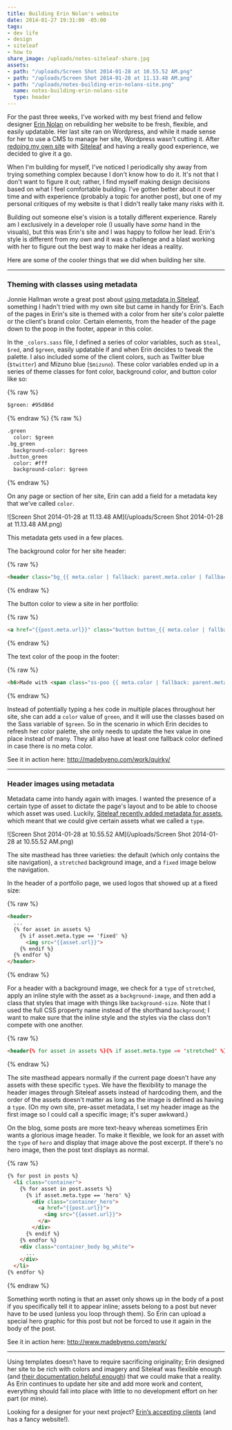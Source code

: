 ```yaml
---
title: Building Erin Nolan's website
date: 2014-01-27 19:31:00 -05:00
tags:
- dev life
- design
- siteleaf
- how to
share_image: /uploads/notes-siteleaf-share.jpg
assets:
- path: "/uploads/Screen Shot 2014-01-28 at 10.55.52 AM.png"
- path: "/uploads/Screen Shot 2014-01-28 at 11.13.48 AM.png"
- path: "/uploads/notes-building-erin-nolans-site.png"
  name: notes-building-erin-nolans-site
  type: header
---
```


For the past three weeks, I've worked with my best friend and fellow designer [Erin Nolan](http://www.madebyeno.com) on rebuilding her website to be fresh, flexible, and easily updatable. Her last site ran on Wordpress, and while it made sense for her to use a CMS to manage her site, Wordpress wasn't cutting it. After [redoing my own site](http://jessicaharllee.com/notes/a-redesign-with-siteleaf/) with [Siteleaf](http://siteleaf.com) and having a really good experience, we decided to give it a go.


When I'm building for myself, I've noticed I periodically shy away from trying something complex because I don't know how to do it. It's not that I don't want to figure it out; rather, I find myself making design decisions based on what I feel comfortable building. I've gotten better about it over time and with experience (probably a topic for another post), but one of my personal critiques of my website is that I didn't really take many risks with it.

Building out someone else's vision is a totally different experience. Rarely am I exclusively in a developer role (I usually have *some* hand in the visuals), but this was Erin's site and I was happy to follow her lead. Erin's style is different from my own and it was a challenge and a blast working with her to figure out the best way to make her ideas a reality.

Here are some of the cooler things that we did when building her site.

<hr>

### Theming with classes using metadata

Jonnie Hallman wrote a great post about [using metadata in Siteleaf](http://destroytoday.com/blog/metadata-in-siteleaf/), something I hadn't tried with my own site but came in handy for Erin's. Each of the pages in Erin's site is themed with a color from her site's color palette or the client's brand color. Certain elements, from the header of the page down to the poop in the footer, appear in this color.

In the `_colors.sass` file, I defined a series of color variables, such as `$teal`, `$red`, and `$green`, easily updatable if and when Erin decides to tweak the palette. I also included some of the client colors, such as Twitter blue (`$twitter`) and Mizuno blue (`$mizuno`). These color variables ended up in a series of theme classes for font color, background color, and button color like so:

{% raw %}
~~~html
$green: #95d86d
~~~
{% endraw %}
{% raw %}
~~~html
.green
  color: $green
.bg_green
  background-color: $green
.button_green
  color: #fff
  background-color: $green
~~~
{% endraw %}

On any page or section of her site, Erin can add a field for a metadata key that we've called `color`.

![Screen Shot 2014-01-28 at 11.13.48 AM](/uploads/Screen Shot 2014-01-28 at 11.13.48 AM.png) 

This metadata gets used in a few places.

The background color for her site header:

{% raw %}
~~~html
<header class="bg_{{ meta.color | fallback: parent.meta.color | fallback: 'grey_light' }}">
~~~
{% endraw %}

The button color to view a site in her portfolio:

{% raw %}
~~~html
<a href="{{post.meta.url}}" class="button button_{{ meta.color | fallback: 'grey' }}">View site</a>
~~~
{% endraw %}

The text color of the poop in the footer:

{% raw %}
~~~html
<h6>Made with <span class="ss-poo {{ meta.color | fallback: parent.meta.color | fallback: 'red' }}"></span>in Brooklyn</h6>
~~~
{% endraw %}

Instead of potentially typing a hex code in multiple places throughout her site, she can add a `color` value of `green`, and it will use the classes based on the Sass variable of `$green`. So in the scenario in which Erin decides to refresh her color palette, she only needs to update the hex value in one place instead of many. They all also have at least one fallback color defined in case there is no meta color.

See it in action here: http://madebyeno.com/work/quirky/

<hr>

### Header images using metadata

Metadata came into handy again with images. I wanted the presence of a certain type of asset to dictate the page's layout  and to be able to choose which asset was used. Luckily, [Siteleaf recently added metadata for assets](http://www.siteleaf.com/blog/new-asset-meta-and-quick-post-edit/), which meant that we could give certain assets what we called a `type`. 

![Screen Shot 2014-01-28 at 10.55.52 AM](/uploads/Screen Shot 2014-01-28 at 10.55.52 AM.png) 

The site masthead has three varieties: the default (which only contains the site navigation), a `stretched` background image, and a `fixed` image below the navigation.

In the header of a portfolio page, we used logos that showed up at a fixed size:

{% raw %}
~~~html
<header>
  ...
  {% for asset in assets %}
    {% if asset.meta.type == 'fixed' %}
      <img src="{{asset.url}}">
    {% endif %}
  {% endfor %}
</header>
~~~
{% endraw %}

For a header with a background image, we check for a `type` of `stretched`, apply an inline style with the asset as a `background-image`, and then add a class that styles that image with things like `background-size`. Note that I used the full CSS property name instead of the shorthand `background`; I want to make sure that the inline style and the styles via the class don't  compete with one another.

{% raw %}
~~~html
<header{% for asset in assets %}{% if asset.meta.type == 'stretched' %} class="header_img_stretched" style="background-image: url('{{asset.url}}')"{% endif %}{% endfor %}>
~~~
{% endraw %}

The site masthead appears normally if the current page doesn't have any assets with these specific `type`s. We have the flexibility to manage the header images through Siteleaf assets instead of hardcoding them, and the order of the assets doesn't matter as long as the image is defined as having a `type`. (On my own site, pre-asset metadata, I set my header image as the first image so I could call a specific image; it's super awkward.)

On the blog, some posts are more text-heavy whereas sometimes Erin wants a glorious image header. To make it flexible, we look for an asset with the `type` of `hero` and display that image above the post excerpt. If there's no hero image, then the post text displays as normal.

{% raw %}
~~~html
{% for post in posts %}
  <li class="container">
    {% for asset in post.assets %}
      {% if asset.meta.type == 'hero' %}
        <div class="container_hero">
          <a href="{{post.url}}">
            <img src="{{asset.url}}">
          </a>
        </div>
      {% endif %}
    {% endfor %}
    <div class="container_body bg_white">
      ...
    </div>
  </li>
{% endfor %}
~~~
{% endraw %}

Something worth noting is that an asset only shows up in the body of a post if you specifically tell it to appear inline; assets belong to a post but never have to be used (unless you loop through them). So Erin can upload a special hero graphic for this post but not be forced to use it again in the body of the post.

See it in action here: http://www.madebyeno.com/work/

<hr>

Using templates doesn’t have to require sacrificing originality; Erin designed her site to be rich with colors and imagery and Siteleaf was flexible enough (and [their documentation helpful enough](http://www.siteleaf.com/blog/)) that we could make that a reality. As Erin continues to update her site and add more work and content, everything should fall into place with little to no development effort on her part (or mine).

Looking for a designer for your next project? [Erin’s accepting clients](http://madebyeno.com/contact) (and has a fancy website!).
